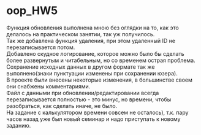 # oop_HW5  
Функция обновления выполнена мною без оглядки на то, как это делалось на практическом занятии, так уж получилось.  
Так же добавлена функция удаления, при этом удаленный ID не перезаписывается потом.  
Добавлено скудное логирование, которое можно было бы сделать более развернутым и читабельным, но со временем острая проблема.  
Сохранение исходных данных в другом формате так же выполнено(знаки пунктуации изменены при сохранении юзера).  
В проекте были внесены некоторые изменения, в большинстве своем они снабжены комментариями.  
Файл с данными при обновлении/редактировании всегда перезаписывается полностью - это минус, но времени, чтобы разобраться, как сделать иначе, не было.  
На задание с калькулятором времени совсем не осталось), т.к. пару часов назад уже был новый семинар и надо приступать к новому заданию.
